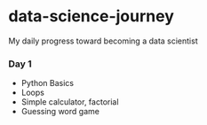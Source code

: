 # data-science-journey
My daily progress toward becoming a data scientist
### Day 1
- Python Basics
- Loops
- Simple calculator, factorial
- Guessing word game 
